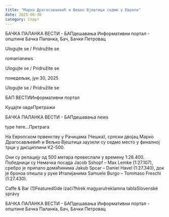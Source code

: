 ```yaml
---
title: "Марко Драгосављевић и Вељко Вјештица седми у Европи"
date: 2025-06-30
category: Спорт
---
```


БАЧКА ПАЛАНКА ВЕСТИ - БАПдешавања Информативни портал - општине Бачка Паланка, Бач, Бачки Петровац

Ulogujte se / Pridružite se

romanianews

Ulogujte se / Pridružite se

понедељак, јун 30, 2025

Ulogujte se / Pridružite se

БАП ВЕСТИИнформативни портал

Куцајте овдеПретражи

БАЧКА ПАЛАНКА ВЕСТИ - БАПдешавања news

type here...Претрага

На Европском првенству у Рачицама (Чешка), српски двојац Марко Драгосављевић и Вељко Вјештица заузели су седмо место у финалној трци у дисциплини К2-500.

Они су релацију од 500 метара превеслали у времену 1:28.400. Победници су Немачка посада Jacob Sshopf – Max Lemke (1:27.107), сребро је припало домаћинима Jakub Spcar – Daniel Havel (1:27.340), док је бронза отишла у руке Италијанима Samuele Burgo – Tommaso Freschi (1:27.430).

Caffe & Bar (1)FeaturedGde izaći?hírek magyarulreklamna tablaSlovenské správy

БАЧКА ПАЛАНКА ВЕСТИ - БАПдешавања Информативни портал - општине Бачка Паланка, Бач, Бачки Петровац
